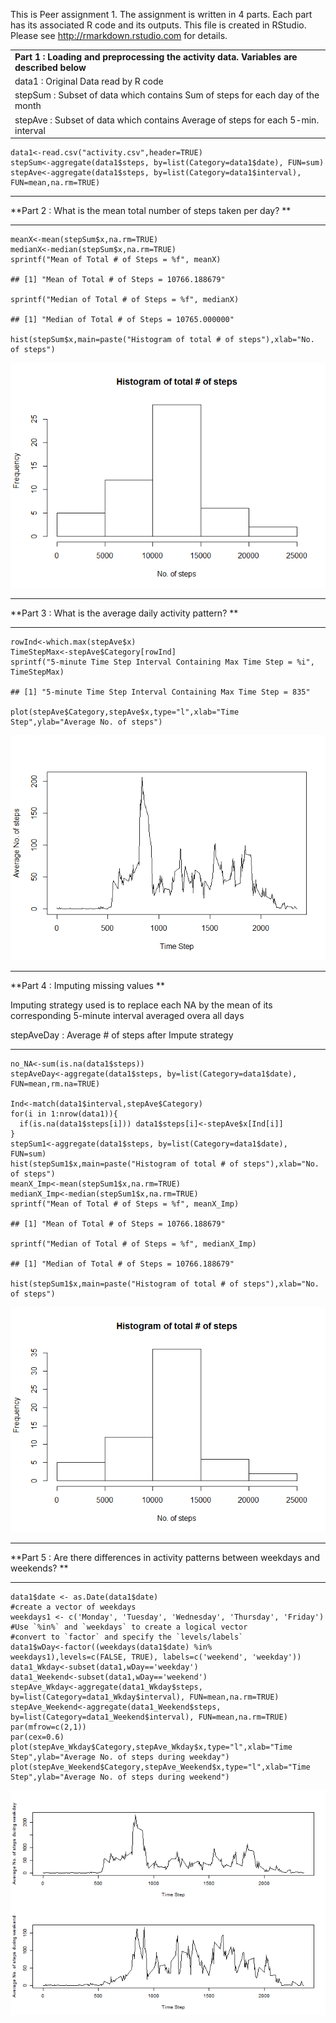 This is Peer assignment 1. The assignment is written in 4 parts. Each
part has its associated R code and its outputs. This file is created in
RStudio. Please see <http://rmarkdown.rstudio.com> for details.

<table>
<colgroup>
<col width="11%" />
</colgroup>
<tbody>
<tr class="odd">
<td align="left"><strong>Part 1 : Loading and preprocessing the activity data. Variables are described below </strong></td>
</tr>
<tr class="even">
<td align="left">data1 : Original Data read by R code</td>
</tr>
<tr class="odd">
<td align="left">stepSum : Subset of data which contains Sum of steps for each day of the month</td>
</tr>
<tr class="even">
<td align="left">stepAve : Subset of data which contains Average of steps for each 5-min. interval</td>
</tr>
</tbody>
</table>

    data1<-read.csv("activity.csv",header=TRUE)
    stepSum<-aggregate(data1$steps, by=list(Category=data1$date), FUN=sum)
    stepAve<-aggregate(data1$steps, by=list(Category=data1$interval), FUN=mean,na.rm=TRUE)

------------------------------------------------------------------------

**Part 2 : What is the mean total number of steps taken per day? **

------------------------------------------------------------------------

    meanX<-mean(stepSum$x,na.rm=TRUE)
    medianX<-median(stepSum$x,na.rm=TRUE)
    sprintf("Mean of Total # of Steps = %f", meanX)

    ## [1] "Mean of Total # of Steps = 10766.188679"

    sprintf("Median of Total # of Steps = %f", medianX)

    ## [1] "Median of Total # of Steps = 10765.000000"

    hist(stepSum$x,main=paste("Histogram of total # of steps"),xlab="No. of steps")

![](PA1_template_files/figure-markdown_strict/unnamed-chunk-2-1.png)

------------------------------------------------------------------------

**Part 3 : What is the average daily activity pattern? **

------------------------------------------------------------------------

    rowInd<-which.max(stepAve$x)
    TimeStepMax<-stepAve$Category[rowInd]
    sprintf("5-minute Time Step Interval Containing Max Time Step = %i", TimeStepMax)

    ## [1] "5-minute Time Step Interval Containing Max Time Step = 835"

    plot(stepAve$Category,stepAve$x,type="l",xlab="Time Step",ylab="Average No. of steps")

![](PA1_template_files/figure-markdown_strict/unnamed-chunk-3-1.png)

------------------------------------------------------------------------

**Part 4 : Imputing missing values **

Imputing strategy used is to replace each NA by the mean of its
corresponding 5-minute interval averaged overa all days

stepAveDay : Average \# of steps after Impute strategy

------------------------------------------------------------------------

    no_NA<-sum(is.na(data1$steps))
    stepAveDay<-aggregate(data1$steps, by=list(Category=data1$date), FUN=mean,rm.na=TRUE)

    Ind<-match(data1$interval,stepAve$Category)
    for(i in 1:nrow(data1)){
      if(is.na(data1$steps[i])) data1$steps[i]<-stepAve$x[Ind[i]]
    }
    stepSum1<-aggregate(data1$steps, by=list(Category=data1$date), FUN=sum)
    hist(stepSum1$x,main=paste("Histogram of total # of steps"),xlab="No. of steps")
    meanX_Imp<-mean(stepSum1$x,na.rm=TRUE)
    medianX_Imp<-median(stepSum1$x,na.rm=TRUE)
    sprintf("Mean of Total # of Steps = %f", meanX_Imp)

    ## [1] "Mean of Total # of Steps = 10766.188679"

    sprintf("Median of Total # of Steps = %f", medianX_Imp)

    ## [1] "Median of Total # of Steps = 10766.188679"

    hist(stepSum1$x,main=paste("Histogram of total # of steps"),xlab="No. of steps")

![](PA1_template_files/figure-markdown_strict/unnamed-chunk-4-1.png)

------------------------------------------------------------------------

**Part 5 : Are there differences in activity patterns between weekdays
and weekends? **

------------------------------------------------------------------------

    data1$date <- as.Date(data1$date)
    #create a vector of weekdays
    weekdays1 <- c('Monday', 'Tuesday', 'Wednesday', 'Thursday', 'Friday')
    #Use `%in%` and `weekdays` to create a logical vector
    #convert to `factor` and specify the `levels/labels`
    data1$wDay<-factor((weekdays(data1$date) %in% weekdays1),levels=c(FALSE, TRUE), labels=c('weekend', 'weekday')) 
    data1_Wkday<-subset(data1,wDay=='weekday')
    data1_Weekend<-subset(data1,wDay=='weekend')
    stepAve_Wkday<-aggregate(data1_Wkday$steps, by=list(Category=data1_Wkday$interval), FUN=mean,na.rm=TRUE)
    stepAve_Weekend<-aggregate(data1_Weekend$steps, by=list(Category=data1_Weekend$interval), FUN=mean,na.rm=TRUE)
    par(mfrow=c(2,1))
    par(cex=0.6)
    plot(stepAve_Wkday$Category,stepAve_Wkday$x,type="l",xlab="Time Step",ylab="Average No. of steps during weekday")
    plot(stepAve_Weekend$Category,stepAve_Weekend$x,type="l",xlab="Time Step",ylab="Average No. of steps during weekend")

![](PA1_template_files/figure-markdown_strict/unnamed-chunk-5-1.png)

